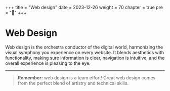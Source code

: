+++
title = "Web design"
date = 2023-12-26
weight = 70
chapter = true
pre = "<b>📒</b>"
+++

# Web Design

Web design is the orchestra conductor of the digital world, harmonizing the visual symphony you experience on every website. It blends aesthetics with functionality, making sure information is clear, navigation is intuitive, and the overall experience is pleasing to the eye. 

---

>**Remember:** web design is a team effort! Great web design comes from the perfect blend of artistry and technical skills. 
